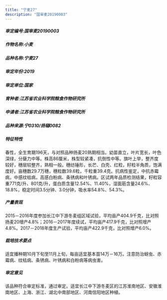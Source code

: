 ```yaml
---
title: "宁麦27"
description: "国审麦20190003"
---
```

##### 审定编号:国审麦20190003

##### 作物名称:小麦

##### 品种名称:宁麦27

##### 审定年份:2019

##### 审定单位:国家

##### 育种者:江苏省农业科学院粮食作物研究所

##### 申请者:江苏省农业科学院粮食作物研究所

##### 品种来源:宁0310/扬辐0082

##### 特征特性
春性，全生育期196天，与对照品种扬麦20熟期相当。幼苗直立，叶片宽长，叶色深绿，分蘖力中等。株高86厘米，株型较紧凑，抗倒性中等。旗叶上举，整齐度较好，穗层较整齐，熟相一般。穗纺锤形，长芒、白壳、红粒，籽粒半角质，饱满度好。亩穗数29.7万穗，穗粒数39.6粒，千粒重39.4克。抗病性鉴定，中抗赤霉病，中感纹枯病，高感白粉病、条锈病和叶锈病。区试两年品质检测结果，籽粒容重771克/升、801克/升，蛋白质含量12.54%、11.40%，湿面筋含量24.6%、18.8%，稳定时间3.5分钟、3.0分钟，吸水率54.8%、54.3%。

##### 产量表现
2015－2016年度参加长江中下游冬麦组区域试验，平均亩产404.9千克，比对照扬麦20增产4.8%；2016－2017年度续试，平均亩产417.9千克，比对照增产4.8%。2017－2018年度生产试验，平均亩产422.9千克，比对照增产6.0%。

##### 栽培技术要点
适宜播种期10月下旬至11月上旬，每亩适宜基本苗14万－16万。注意防治蚜虫、赤霉病、纹枯病、条锈病、叶锈病和白粉病等病虫害。

##### 审定意见
该品种符合审定标准，通过审定。适宜长江中下游冬麦区的江苏淮南地区、安徽淮南地区、上海、浙江、湖北中南部地区、河南信阳地区种植。
